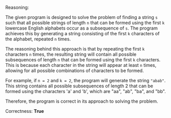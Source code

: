 Reasoning:

The given program is designed to solve the problem of finding a string `s` such that all possible strings of length `n` that can be formed using the first `k` lowercase English alphabets occur as a subsequence of `s`. The program achieves this by generating a string consisting of the first `k` characters of the alphabet, repeated `n` times.

The reasoning behind this approach is that by repeating the first `k` characters `n` times, the resulting string will contain all possible subsequences of length `n` that can be formed using the first `k` characters. This is because each character in the string will appear at least `n` times, allowing for all possible combinations of characters to be formed.

For example, if `n = 2` and `k = 2`, the program will generate the string `"abab"`. This string contains all possible subsequences of length 2 that can be formed using the characters 'a' and 'b', which are "aa", "ab", "ba", and "bb".

Therefore, the program is correct in its approach to solving the problem.

Correctness: **True**